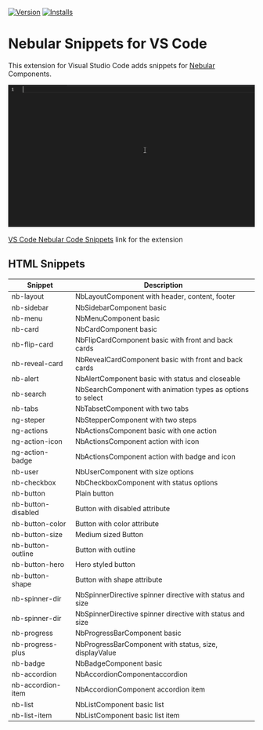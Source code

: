 
[![Version](https://vsmarketplacebadge.apphb.com/version/shalinjames.vscode-nebular-snippets.svg)](https://marketplace.visualstudio.com/items?itemName=shalinjames.vscode-nebular-snippets)
[![Installs](https://vsmarketplacebadge.apphb.com/installs/shalinjames.vscode-nebular-snippets.svg
)](https://marketplace.visualstudio.com/items?itemName=shalinjames.vscode-nebular-snippets)


# Nebular Snippets for VS Code

This extension for Visual Studio Code adds snippets for [Nebular](https://akveo.github.io/nebular/) Components.

![Extension](https://raw.githubusercontent.com/shalinjames/vscode-nebular-snippets/master/images/nebular_snippets_html.gif)

[VS Code Nebular Code Snippets](https://marketplace.visualstudio.com/items?itemName=shalinjames.vscode-nebular-snippets) link for the extension

## HTML Snippets

| Snippet            | Description                                                 |
| ------------------ | ----------------------------------------------------------- |
| nb-layout          | NbLayoutComponent with header, content, footer              |
| nb-sidebar         | NbSidebarComponent basic                                    |
| nb-menu            | NbMenuComponent basic                                       |
| nb-card            | NbCardComponent basic                                       |
| nb-flip-card       | NbFlipCardComponent basic with front and back cards         |
| nb-reveal-card     | NbRevealCardComponent basic with front and back cards       |
| nb-alert           | NbAlertComponent basic with status and closeable            |
| nb-search          | NbSearchComponent with animation types as options to select |
| nb-tabs            | NbTabsetComponent with two tabs                             |
| ng-steper          | NbStepperComponent with two steps                           |
| ng-actions         | NbActionsComponent basic with one action                    |
| ng-action-icon     | NbActionsComponent action with icon                         |
| ng-action-badge    | NbActionsComponent action with badge and icon               |
| nb-user            | NbUserComponent with size options                           |
| nb-checkbox        | NbCheckboxComponent with status options                     |
| nb-button          | Plain button                                                |
| nb-button-disabled | Button with disabled attribute                              |
| nb-button-color    | Button with color attribute                                 |
| nb-button-size     | Medium sized Button                                         |
| nb-button-outline  | Button with outline                                         |
| nb-button-hero     | Hero styled button                                          |
| nb-button-shape    | Button with shape attribute                                 |
| nb-spinner-dir     | NbSpinnerDirective spinner directive with status and size   |
| nb-spinner-dir     | NbSpinnerDirective spinner directive with status and size   |
| nb-progress        | NbProgressBarComponent basic                                |
| nb-progress-plus   | NbProgressBarComponent with status, size, displayValue      |
| nb-badge           | NbBadgeComponent basic                                      |
| nb-accordion       | NbAccordionComponentaccordion                               |
| nb-accordion-item  | NbAccordionComponent accordion item                         |
| nb-list            | NbListComponent basic list                                  |
| nb-list-item       | NbListComponent basic list item                             |

